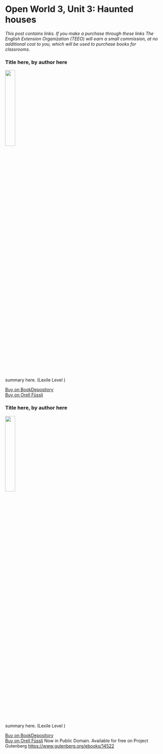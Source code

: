 # Open World 3, Unit 3: Haunted houses
*This post contains links. If you make a purchase through these links The English Extension Organization (TEEO) will earn a small commission, at no additional cost to you, which will be used to purchase books for classrooms.*

### Title here, by author here

<img src="imgurlinkhere.png" width="25%" />

summary here.  (Lexile Level     )

<a href="bookdepository link here" rel="nofollow"> Buy on BookDepository</a>  
<a href="orell fussli link here" rel="nofollow">Buy on Orell Füssli</a> 

### Title here, by author here

<img src="imgurlinkhere.png" width="25%" />

summary here.  (Lexile Level     )

<a href="bookdepository link here" rel="nofollow"> Buy on BookDepository</a>  
<a href="orell fussli link here" rel="nofollow">Buy on Orell Füssli</a> 
Now in Public Domain.  Available for free on Project Gutenberg 
https://www.gutenberg.org/ebooks/14522




<!--stackedit_data:
eyJoaXN0b3J5IjpbMTM0MDkyMTkyMSwtMTIyMzYxMTAwOV19
-->